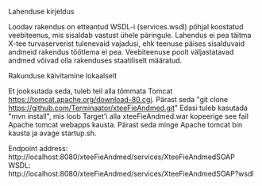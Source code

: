 Lahenduse kirjeldus

  Loodav rakendus on etteantud WSDL-i (services.wsdl) põhjal koostatud veebiteenus, mis sisaldab
  vastust ühele päringule.
  Lahendus ei pea täitma X-tee turvaserverist tulenevaid vajadusi, ehk teenuse päises sisalduvaid
  andmeid rakendus töötlema ei pea. Veebiteenuse poolt väljastatavad andmed võivad olla rakenduses
  staatiliselt määratud.
  
Rakunduse käivitamine lokaalselt

  Et jooksutada seda, tuleb teil alla tõmmata Tomcat https://tomcat.apache.org/download-80.cgi.
  Pärast seda "git clone https://github.com/Terminaator/xteeFieAndmed.git"
  Edasi tuleb kasutada "mvn install", mis loob Target'i alla xteeFieAndmed.war kopeerige see fail Apache tomcat webapps kausta.
  Pärast seda minge Apache tomcat bin kausta ja avage startup.sh.
  
  Endpoint address: http://localhost:8080/xteeFieAndmed/services/XteeFieAndmedSOAP
  WSDL: http://localhost:8080/xteeFieAndmed/services/XteeFieAndmedSOAP?wsdl
